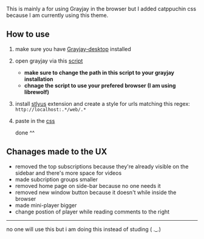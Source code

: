 This is mainly a for using Grayjay in the browser but I added catppuchin css because I am currently using this theme.

## How to use

1) make sure you have [Grayjay-desktop](https://grayjay.app/desktop/) installed
2) open grayjay via this [script](https://github.com/F-4Dev/.dot-files/raw/refs/heads/main/scripts/open-grayjay.sh)
   * **make sure to change the path in this script to your grayjay installation**
   * **chnage the script to use your prefered browser (I am using librewolf)**
4) install [stlyus](https://addons.mozilla.org/en-US/firefox/addon/styl-us/) extension and create a style for urls matching this regex: `http://localhost:.*/web/.*`
6) paste in the [css](https://github.com/F-4Dev/grayjay-catppuchin/raw/refs/heads/main/style.css)

   done ^^

## Chanages made to the UX
* removed the top subscriptions because they're already visible on the sidebar and  there's more space for videos
* made subcription groups smaller
* removed home page on side-bar because no one needs it
* removed new window button because it doesn't while inside the browser
* made mini-player bigger
* change postion of player while reading comments to the right


---


no one will use this but i am doing this instead of studing ( ._.)
